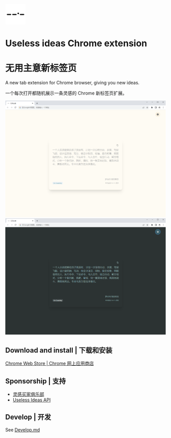 <img src="src/assets/img/icon-128.png" width="64"/>

# Useless ideas Chrome extension

# 无用主意新标签页

A new tab extension for Chrome browser, giving you new ideas.

一个每次打开都随机展示一条灵感的 Chrome 新标签页扩展。

<img src="src/assets/img/preview-light.png"/>

<img src="src/assets/img/preview-dark.png"/>

## Download and install | 下载和安装

[Chrome Web Store | Chrome 网上应用商店](https://chrome.google.com/webstore/detail/useless-ideas/lieiofhdejclfpflofeooilpeaphlcgd)

## Sponsorship | 支持

- [灵感买家俱乐部](https://club.q24.io/)
- [Useless Ideas API](https://q24.io/useless)

## Develop | 开发

See [Develop.md](./Develop.md)
